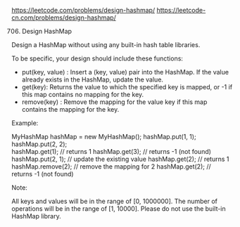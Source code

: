 https://leetcode.com/problems/design-hashmap/
https://leetcode-cn.com/problems/design-hashmap/

706. Design HashMap

Design a HashMap without using any built-in hash table libraries.

To be specific, your design should include these functions:

- put(key, value) : Insert a (key, value) pair into the HashMap. If the value already exists in the HashMap, update the value.
- get(key): Returns the value to which the specified key is mapped, or -1 if this map contains no mapping for the key.
- remove(key) : Remove the mapping for the value key if this map contains the mapping for the key.

Example:

  MyHashMap hashMap = new MyHashMap();
  hashMap.put(1, 1);          
  hashMap.put(2, 2);         
  hashMap.get(1);            // returns 1
  hashMap.get(3);            // returns -1 (not found)
  hashMap.put(2, 1);          // update the existing value
  hashMap.get(2);            // returns 1 
  hashMap.remove(2);          // remove the mapping for 2
  hashMap.get(2);            // returns -1 (not found) 

Note:

  All keys and values will be in the range of [0, 1000000].
  The number of operations will be in the range of [1, 10000].
  Please do not use the built-in HashMap library.

